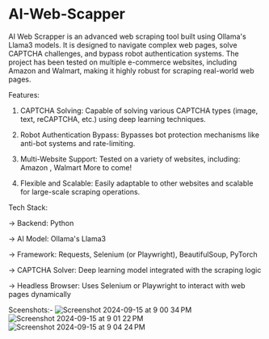 # AI-Web-Scapper

AI Web Scrapper is an advanced web scraping tool built using Ollama's Llama3 models. It is designed to navigate complex web pages, solve CAPTCHA challenges, and bypass robot authentication systems. The project has been tested on multiple e-commerce websites, including Amazon and Walmart, making it highly robust for scraping real-world web pages.

Features:


1. CAPTCHA Solving: Capable of solving various CAPTCHA types (image, text, reCAPTCHA, etc.) using deep learning techniques.

2. Robot Authentication Bypass: Bypasses bot protection mechanisms like anti-bot systems and rate-limiting.

3. Multi-Website Support: Tested on a variety of websites, including: Amazon , Walmart More to come!

4. Flexible and Scalable: Easily adaptable to other websites and scalable for large-scale scraping operations.
   
Tech Stack:

-> Backend: Python

-> AI Model: Ollama's Llama3

-> Framework: Requests, Selenium (or Playwright), BeautifulSoup, PyTorch

-> CAPTCHA Solver: Deep learning model integrated with the scraping logic

-> Headless Browser: Uses Selenium or Playwright to interact with web pages dynamically

Sceenshots:- 
![Screenshot 2024-09-15 at 9 00 34 PM](https://github.com/user-attachments/assets/a0f1518d-579a-4059-8ae4-d6113b7cb133)
![Screenshot 2024-09-15 at 9 01 22 PM](https://github.com/user-attachments/assets/31818bae-d6f2-4556-8ebf-35c0125028bc)
![Screenshot 2024-09-15 at 9 04 24 PM](https://github.com/user-attachments/assets/4cc98026-7622-4585-b29a-dee39ec10800)


